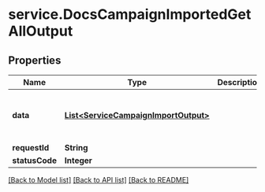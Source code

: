# service.DocsCampaignImportedGetAllOutput

## Properties
Name | Type | Description | Notes
------------ | ------------- | ------------- | -------------
**data** | [**List&lt;ServiceCampaignImportOutput&gt;**](ServiceCampaignImportOutput.md) |  | [optional] [default to new ArrayList<>()]
**requestId** | **String** |  | [optional] 
**statusCode** | **Integer** |  | [optional] 

[[Back to Model list]](../README.md#documentation-for-models) [[Back to API list]](../README.md#documentation-for-api-endpoints) [[Back to README]](../README.md)


